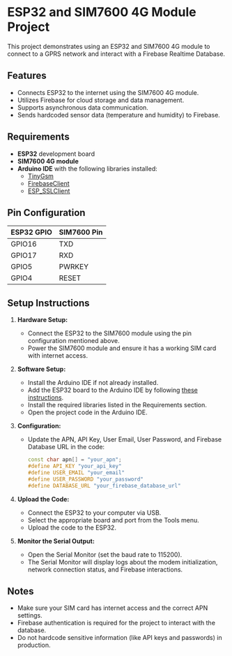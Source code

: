 # ESP32 and SIM7600 4G Module Project

This project demonstrates using an ESP32 and SIM7600 4G module to connect to a GPRS network and interact with a Firebase Realtime Database. 

## Features
- Connects ESP32 to the internet using the SIM7600 4G module.
- Utilizes Firebase for cloud storage and data management.
- Supports asynchronous data communication.
- Sends hardcoded sensor data (temperature and humidity) to Firebase.

## Requirements
- **ESP32** development board
- **SIM7600 4G module**
- **Arduino IDE** with the following libraries installed:
  - [TinyGsm](https://github.com/vshymanskyy/TinyGSM)
  - [FirebaseClient](https://github.com/mobizt/ESP_SSLClient)
  - [ESP_SSLClient](https://github.com/mobizt/ESP_SSLClient)

## Pin Configuration
| ESP32 GPIO | SIM7600 Pin |
|------------|-------------|
| GPIO16     | TXD         |
| GPIO17     | RXD         |
| GPIO5      | PWRKEY      |
| GPIO4      | RESET       |

## Setup Instructions

1. **Hardware Setup:**
   - Connect the ESP32 to the SIM7600 module using the pin configuration mentioned above.
   - Power the SIM7600 module and ensure it has a working SIM card with internet access.

2. **Software Setup:**
   - Install the Arduino IDE if not already installed.
   - Add the ESP32 board to the Arduino IDE by following [these instructions](https://github.com/espressif/arduino-esp32#installation-instructions).
   - Install the required libraries listed in the Requirements section.
   - Open the project code in the Arduino IDE.

3. **Configuration:**
   - Update the APN, API Key, User Email, User Password, and Firebase Database URL in the code:
     ```cpp
     const char apn[] = "your_apn";
     #define API_KEY "your_api_key"
     #define USER_EMAIL "your_email"
     #define USER_PASSWORD "your_password"
     #define DATABASE_URL "your_firebase_database_url"
     ```

4. **Upload the Code:**
   - Connect the ESP32 to your computer via USB.
   - Select the appropriate board and port from the Tools menu.
   - Upload the code to the ESP32.

5. **Monitor the Serial Output:**
   - Open the Serial Monitor (set the baud rate to 115200).
   - The Serial Monitor will display logs about the modem initialization, network connection status, and Firebase interactions.

## Notes
- Make sure your SIM card has internet access and the correct APN settings.
- Firebase authentication is required for the project to interact with the database.
- Do not hardcode sensitive information (like API keys and passwords) in production.



